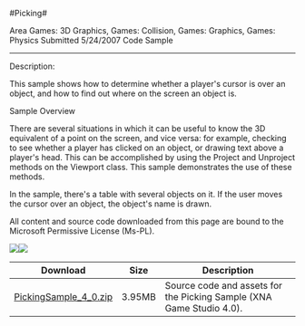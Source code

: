 #Picking#

Area
Games: 3D Graphics, Games: Collision, Games: Graphics, Games: Physics
Submitted
5/24/2007
Code Sample

---

Description:

This sample shows how to determine whether a player's cursor is over an object, and how to find out where on the screen an object is.

Sample Overview

There are several situations in which it can be useful to know the 3D equivalent of a point on the screen, and vice versa: for example, checking to see whether a player has clicked on an object, or drawing text above a player's head. This can be accomplished by using the Project and Unproject methods on the Viewport class. This sample demonstrates the use of these methods.

In the sample, there's a table with several objects on it. If the user moves the cursor over an object, the object's name is drawn.


All content and source code downloaded from this page are bound to the Microsoft Permissive License (Ms-PL).

![](https://github.com/simondarksidej/XNAGameStudio/blob/master/Images/XNA_Picking_01_small.jpg)![](https://github.com/simondarksidej/XNAGameStudio/blob/master/Images/XNA_Picking_02_small.jpg)

	

 
Download | Size | Description
---|---|---|
[PickingSample_4_0.zip](https://github.com/simondarksidej/XNAGameStudio/blob/master/Samples/PickingSample_4_0.zip?raw=true) | 3.95MB | Source code and assets for the Picking Sample (XNA Game Studio 4.0). 